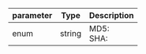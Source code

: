 | parameter | Type | Description |
| ----------- | ----------- |----------- |
| enum  |  string  | MD5: <br/>SHA:   |